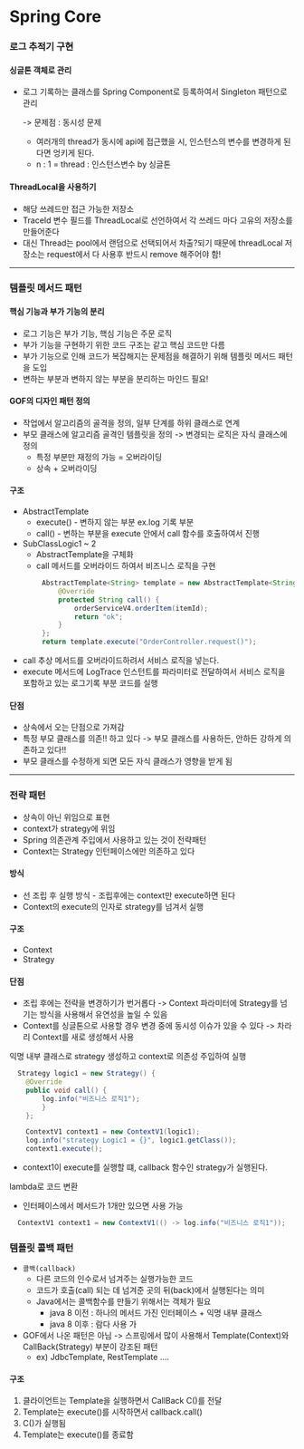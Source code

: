 # Spring Core 

### 로그 추적기 구현
#### 싱글톤 객체로 관리
* 로그 기록하는 클래스를 Spring Component로 등록하여서 Singleton 패턴으로 관리
    
    -> 문제점 : 동시성 문제 
  * 여러개의 thread가 동시에 api에 접근했을 시, 인스턴스의 변수를 변경하게 된다면 엉키게 된다.
  * n : 1 = thread : 인스턴스변수 by 싱글톤

#### ThreadLocal을 사용하기
* 해당 쓰레드만 접근 가능한 저장소
* TraceId 변수 필드를 ThreadLocal로 선언하여서 각 쓰레드 마다 고유의 저장소를 만들어준다
* 대신 Thread는 pool에서 랜덤으로 선택되어서 차출?되기 때문에 threadLocal 저장소는 request에서 다 사용후 반드시 remove 해주어야 함!
---
### 템플릿 메서드 패턴
#### 핵심 기능과 부가 기능의 분리
* 로그 기능은 부가 기능, 핵심 기능은 주문 로직
* 부가 기능을 구현하기 위한 코드 구조는 같고 핵심 코드만 다름
* 부가 기능으로 인해 코드가 복잡해지는 문제점을 해결하기 위해 템플릿 메서드 패턴을 도입
* 변하는 부분과 변하지 않는 부분을 분리하는 마인드 필요!

#### GOF의 디자인 패턴 정의
* 작업에서 알고리즘의 골격을 정의, 일부 단계를 하위 클래스로 연계
* 부모 클래스에 알고리즘 골격인 템플릿을 정의 -> 변경되는 로직은 자식 클래스에 정의
  * 특정 부분만 재정의 가능 = 오버라이딩
  * 상속 + 오버라이딩

#### 구조
* AbstractTemplate
  * execute() - 변하지 않는 부분 ex.log 기록 부분
  * call() - 변하는 부분을 execute 안에서 call 함수를 호출하여서 진행
* SubClassLogic1 ~ 2
  * AbstractTemplate을 구체화
  * call 메서드를 오버라이드 하여서 비즈니스 로직을 구현

```java
        AbstractTemplate<String> template = new AbstractTemplate<String>(trace) {
            @Override
            protected String call() {
                orderServiceV4.orderItem(itemId);
                return "ok";
            }
        };
        return template.execute("OrderController.request()");
```
* call 추상 메서드를 오버라이드하려서 서비스 로직을 넣는다.
* execute 메서드에 LogTrace 인스턴트를 파라미터로 전달하여서 서비스 로직을 포함하고 있는 로그기록 부분 코드를 실행


#### 단점
* 상속에서 오는 단점으로 가져감
* 특정 부모 클래스를 의존!! 하고 있다 -> 부모 클래스를 사용하든, 안하든 강하게 의존하고 있다!!
* 부모 클래스를 수정하게 되면 모든 자식 클래스가 영향을 받게 됨

---
### 전략 패턴
* 상속이 아닌 위임으로 표현
* context가 strategy에 위임
* Spring 의존관계 주입에서 사용하고 있는 것이 전략패턴
* Context는 Strategy 인턴페이스에만 의존하고 있다

#### 방식
* 선 조립 후 실행 방식 - 조립후에는 context만 execute하면 된다
* Context의 execute의 인자로 strategy를 넘겨서 실행

#### 구조
* Context
* Strategy


#### 단점
* 조립 후에는 전략을 변경하기가 번거롭다 -> Context 파라미터에 Strategy를 넘기는 방식을 사용해서 유연성을 높일 수 있음
* Context를 싱글톤으로 사용할 경우 변경 중에 동시성 이슈가 있을 수 있다 -> 차라리 Context를 새로 생성해서 사용

익명 내부 클래스로 strategy 생성하고 context로 의존성 주입하여 실행
```java
  Strategy logic1 = new Strategy() {
    @Override
    public void call() {
        log.info("비즈니스 로직1");
        }
    };

    ContextV1 context1 = new ContextV1(logic1);
    log.info("strategy Logic1 = {}", logic1.getClass());
    context1.execute();
```
* context1이 execute를 실행할 떄, callback 함수인 strategy가 실행된다.

lambda로 코드 변환
* 인터페이스에서 메서드가 1개만 있으면 사용 가능
```java
  ContextV1 context1 = new ContextV1(() -> log.info("비즈니스 로직1"));
```

### 템플릿 콜백 패턴
* `콜백(callback)` 
  * 다른 코드의 인수로서 넘겨주는 실행가능한 코드
  * 코드가 호출(call) 되는 데 넘겨준 곳의 뒤(back)에서 실행된다는 의미
  * Java에서는 콜백함수를 만들기 위해서는 객체가 필요
    * java 8 이전 : 하나의 메서드 가진 인터페이스 + 익명 내부 클래스
    * java 8 이후 : 람다 사용 가
* GOF에서 나온 패턴은 아님 -> 스프링에서 많이 사용해서 Template(Context)와 CallBack(Strategy) 부분이 강조된 패턴
  * ex) JdbcTemplate, RestTemplate ....


#### 구조
1. 클라이언트는 Template을 실행하면서 CallBack C()를 전달
2. Template는 execute()를 시작하면서 callback.call()
3. C()가 실행됨
4. Template는 execute()를 종료함





